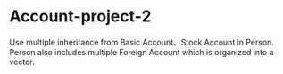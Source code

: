 # Account-project-2
Use multiple inheritance from Basic Account、Stock Account in Person.  
Person also includes multiple Foreign Account which is organized into a vector.
